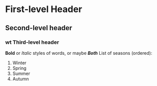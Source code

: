 # First-level Header
## Second-level header
### wt Third-level header
**Bold** or *Italic* styles of words, or maybe ***Both***
List of seasons (ordered):
1. Winter
2. Spring
3. Summer
4. Autumn

